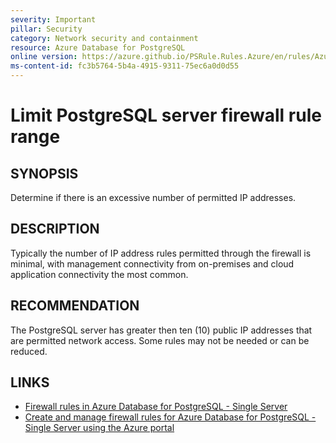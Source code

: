 ```yaml
---
severity: Important
pillar: Security
category: Network security and containment
resource: Azure Database for PostgreSQL
online version: https://azure.github.io/PSRule.Rules.Azure/en/rules/Azure.PostgreSQL.FirewallIPRange/
ms-content-id: fc3b5764-5b4a-4915-9311-75ec6a0d0d55
---
```


# Limit PostgreSQL server firewall rule range

## SYNOPSIS

Determine if there is an excessive number of permitted IP addresses.

## DESCRIPTION

Typically the number of IP address rules permitted through the firewall is minimal, with management connectivity from on-premises and cloud application connectivity the most common.

## RECOMMENDATION

The PostgreSQL server has greater then ten (10) public IP addresses that are permitted network access. Some rules may not be needed or can be reduced.

## LINKS

- [Firewall rules in Azure Database for PostgreSQL - Single Server](https://docs.microsoft.com/azure/postgresql/concepts-firewall-rules)
- [Create and manage firewall rules for Azure Database for PostgreSQL - Single Server using the Azure portal](https://docs.microsoft.com/azure/postgresql/howto-manage-firewall-using-portal)
